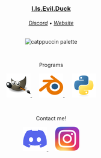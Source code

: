  <img src="https://raw.githubusercontent.com/catppuccin/catppuccin/main/assets/misc/transparent.png" height="10" width="0px"/>

<h3 align="center">
	<img src="" width="0" alt=""/><br/>
	<img src="https://raw.githubusercontent.com/catppuccin/catppuccin/main/assets/misc/transparent.png" height="30" width="0px"/>
	
 <a href="https://discordapp.com/users/552569616740646932">I.Is.Evil.Duck</a>
</h3>

<h6 align="center">
 <a href="https://discordapp.com/users/552569616740646932">Discord</a>
 •
 <a href="https://evilduckz.live/">Website</a>
</h6>

<p align="center">
  <img src="https://raw.githubusercontent.com/catppuccin/catppuccin/main/assets/palette/macchiato.png" alt="catppuccin palette" width="400" />
</p>

&nbsp;

<p align="center">Programs</p>

<p align="center">
    <a href="https://www.gimp.org/">
<img src="https://raw.githubusercontent.com/devicons/devicon/master/icons/gimp/gimp-original.svg" width="64" height="64" alt="Gimp"/>
  </a>
<img src="https://raw.githubusercontent.com/catppuccin/catppuccin/main/assets/misc/transparent.png" height="10" width="15px"/>
  <a href="https://https://www.blender.org/">
<img src="https://raw.githubusercontent.com/devicons/devicon/master/icons/blender/blender-original.svg" width="64" height="64" alt="Blender"/>
</a>
	 <img src="https://raw.githubusercontent.com/catppuccin/catppuccin/main/assets/misc/transparent.png" height="10" width="15px"/>
  <a href="https://www.python.org/">
<img src="https://raw.githubusercontent.com/devicons/devicon/master/icons/python/python-original.svg" width="64" height="64" alt="Python"/>
  </a>
</p>

&nbsp;




<p align="center">Contact me!</p>

<p align="center">
  <a href="https://discordapp.com/users/552569616740646932">
<img src="https://raw.githubusercontent.com/i-is-evil-duck/i-is-evil-duck/main/logos/discord.png" width="64" height="64" alt="Discord"/>
</a>
	 <img src="https://raw.githubusercontent.com/catppuccin/catppuccin/main/assets/misc/transparent.png" height="10" width="15px"/>
  <a href="https://www.instagram.com/i_is_evil_duck">
<img src="https://raw.githubusercontent.com/i-is-evil-duck/i-is-evil-duck/main/logos/Instagram.png" width="64" height="64" alt="Instagram"/>
  </a>
</p>

&nbsp;

